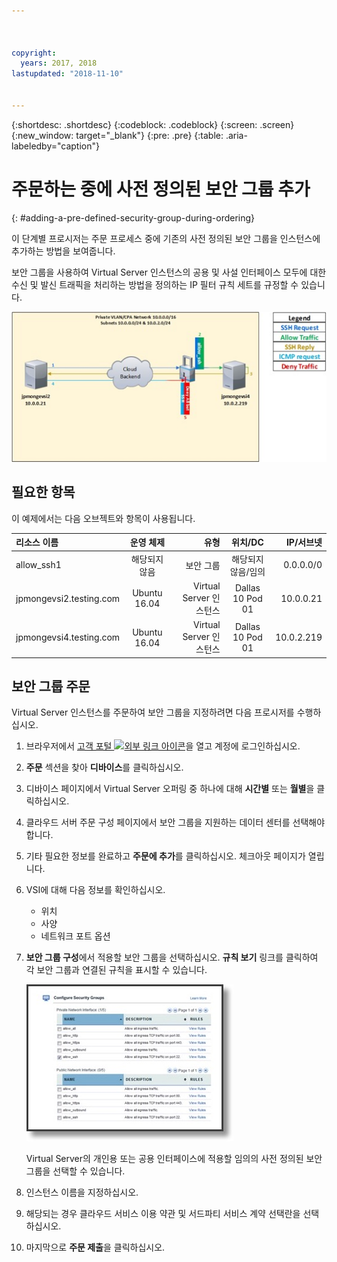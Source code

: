 ```yaml
---



copyright:
  years: 2017, 2018
lastupdated: "2018-11-10"


---
```


{:shortdesc: .shortdesc}
{:codeblock: .codeblock}
{:screen: .screen}
{:new_window: target="_blank"}
{:pre: .pre}
{:table: .aria-labeledby="caption"}

# 주문하는 중에 사전 정의된 보안 그룹 추가
{: #adding-a-pre-defined-security-group-during-ordering}

이 단계별 프로시저는 주문 프로세스 중에 기존의 사전 정의된 보안 그룹을 인스턴스에 추가하는 방법을 보여줍니다.

보안 그룹을 사용하여 Virtual Server 인스턴스의 공용 및 사설 인터페이스 모두에 대한 수신 및 발신 트래픽을 처리하는 방법을 정의하는 IP 필터 규칙 세트를 규정할 수 있습니다.

![사용자 정의 보안 그룹](./images/goal2.jpg)

## 필요한 항목
이 예제에서는 다음 오브젝트와 항목이 사용됩니다.

| 리소스 이름  | 운영 체제 |유형 | 위치/DC | IP/서브넷 |
|:------------- |:---------------:| -------------:| :---------------:| ---------------:|
| allow_ssh1 | 해당되지 않음  | 보안 그룹 | 해당되지 않음/임의 | 0.0.0.0/0 |
|jpmongevsi2.testing.com | Ubuntu 16.04 | Virtual Server 인스턴스 | Dallas 10 Pod 01 | 10.0.0.21 |
|jpmongevsi4.testing.com | Ubuntu 16.04 | Virtual Server 인스턴스 |	Dallas 10 Pod 01	| 10.0.2.219 |

## 보안 그룹 주문
Virtual Server 인스턴스를 주문하여 보안 그룹을 지정하려면 다음 프로시저를 수행하십시오.

1. 브라우저에서 [고객 포털 ![외부 링크 아이콘](../../icons/launch-glyph.svg "외부 링크 아이콘")](https://control.softlayer.com/)을 열고 계정에 로그인하십시오.
2. **주문** 섹션을 찾아 **디바이스**를 클릭하십시오.
3. 디바이스 페이지에서 Virtual Server 오퍼링 중 하나에 대해 **시간별** 또는 **월별**을 클릭하십시오.
4. 클라우드 서버 주문 구성 페이지에서 보안 그룹을 지원하는 데이터 센터를 선택해야 합니다.
5. 기타 필요한 정보를 완료하고 **주문에 추가**를 클릭하십시오. 체크아웃 페이지가 열립니다.
6. VSI에 대해 다음 정보를 확인하십시오.

	* 위치
	* 사양
	* 네트워크 포트 옵션

7. **보안 그룹 구성**에서 적용할 보안 그룹을 선택하십시오. **규칙 보기** 링크를 클릭하여 각 보안 그룹과 연결된 규칙을 표시할 수 있습니다.

	![사용자 정의 보안 그룹](./images/sgs.jpg)

	Virtual Server의 개인용 또는 공용 인터페이스에 적용할 임의의 사전 정의된 보안 그룹을 선택할 수 있습니다.

8. 인스턴스 이름을 지정하십시오.
9. 해당되는 경우 클라우드 서비스 이용 약관 및 서드파티 서비스 계약 선택란을 선택하십시오.
10. 마지막으로 **주문 제출**을 클릭하십시오.
